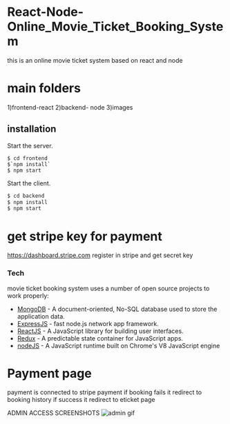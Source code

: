 # React-Node-Online_Movie_Ticket_Booking_System
this is an online movie ticket system based on react and node

# main folders
1)frontend-react
2)backend- node
3)images

## installation
Start the server.

```
$ cd frontend 
$`npm install` 
$ npm start
```

Start the client.

```sh
$ cd backend 
$ npm install 
$ npm start
```


# get stripe key for payment
https://dashboard.stripe.com
register in stripe and get secret key


### Tech
movie ticket booking system uses a number of open source projects to work properly:
* [MongoDB](https://www.mongodb.com/) - A document-oriented, No-SQL database used to store the application data.
* [ExpressJS](https://expressjs.com/) - fast node.js network app framework.
* [ReactJS](https://reactjs.org/) - A JavaScript library for building user interfaces.
* [Redux](https://redux.js.org/) - A predictable state container for JavaScript apps.
* [nodeJS](https://nodejs.org/) - A JavaScript runtime built on Chrome's V8 JavaScript engine


# Payment page
payment is connected to stripe payment if booking fails it redirect to booking history
if success it redirect to eticket page



ADMIN ACCESS SCREENSHOTS
![admin gif](https://user-images.githubusercontent.com/101676970/167615323-1f63e826-e0a6-4f89-8e5d-dc337b025e65.gif)
